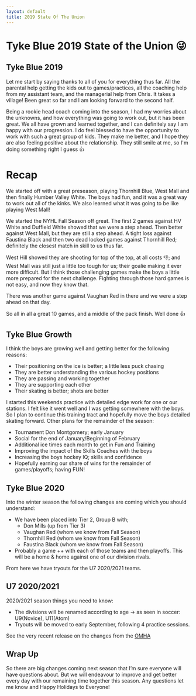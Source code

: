 ```yaml
---
layout: default
title: 2019 State Of The Union
---
```


# Tyke Blue 2019 State of the Union 😜

## Tyke Blue 2019

Let me start by saying thanks to all of you for everything thus far. All the parental help getting the kids out to games/practices, all the coaching help from my assistant team, and the managerial help from Chris. It takes a village! Been great so far and I am looking forward to the second half.

Being a rookie head coach coming into the season, I had my worries about the unknowns, and how everything was going to work out, but it has been great. We all have grown and learned together, and I can definitely say I am happy with our progression. I do feel blessed to have the opportunity to work with such a great group of kids. They make me better, and I hope they are also feeling positive about the relationship. They still smile at me, so I'm doing something right I guess 👍

# Recap

We started off with a great preseason, playing Thornhill Blue, West Mall and then finally Humber Valley White. The boys had fun, and it was a great way to work out all of the kinks. We also learned what it was going to be like playing West Mall!

We started the NYHL Fall Season off great. The first 2 games against HV White and Duffield White showed that we were a step ahead. Then better against West Mall, but they are still a step ahead. A tight loss against Faustina Black and then two dead locked games against Thornhill Red; definitely the closest match in skill to us thus far.

West Hill showed they are shooting for top of the top, at all costs 👎; and West Mall was still just a little too tough for us; their goalie making it ever more difficult. But I think those challenging games make the boys a little more prepared for the next challenge. Fighting through those hard games is not easy, and now they know that.

There was another game against Vaughan Red in there and we were a step ahead on that day.   

So all in all a great 10 games, and a middle of the pack finish. Well done 👍

## Tyke Blue Growth
I think the boys are growing well and getting better for the following reasons:

- Their positioning on the ice is better; a little less puck chasing
- They are better understanding the various hockey positions
- They are passing and working together
- They are supporting each other
- Their skating is better; shots are better

I started this weekends practice with detailed edge work for one or our stations. I felt like it went well and I was getting somewhere with the boys. So I plan to continue this training tract and hopefully move the boys detailed skating forward. Other plans for the remainder of the season:

- Tournament Don Montgomery; early January
- Social for the end of January/Beginning of February
- Additional ice times each month to get in Fun and Training
- Improving the impact of the Skills Coaches with the boys
- Increasing the boys hockey IQ; skills and confidence
- Hopefully earning our share of wins for the remainder of games/playoffs; having FUN!

## Tyke Blue 2020
Into the winter season the following changes are coming which you should understand:

- We have been placed into Tier 2, Group B with;
	- Don Mills (up from Tier 3)
	- Vaughan Red (whom we know from Fall Season)
	- Thornhill Red (whom we know from Fall Season)
	- Faustina Black (whom we know from Fall Season)
- Probably a game ++ with each of those teams and then playoffs. This will be a home & home against one of our division rivals. 

From here we have tryouts for the U7 2020/2021 teams.

## U7 2020/2021
2020/2021 season things you need to know:

- The divisions will be renamed according to age -> as seen in soccer: U9(Novice), U11(Atom)
- Tryouts will be moved to early September, following 4 practice sessions.

See the very recent release on the changes from the [OMHA](https://www.omha.net/news_article/show/1073503)

## Wrap Up
So there are big changes coming next season that I’m sure everyone will have questions about. But we will endeavour to improve and get better every day with our remaining time together this season. Any questions let me know and Happy Holidays to Everyone! 
